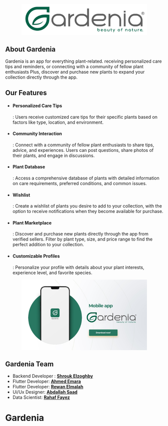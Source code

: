 <p align="center"><a href="https://github.com/shroukelzoghby/Gardenia" target="_blank"><img src="logo.png" width="400" alt="Gradenia logo"></a></p>


## About Gardenia

Gardenia is an app for everything plant-related. receiving personalized care tips and reminders, or connecting with a community of fellow plant enthusiasts Plus, discover and purchase new plants to expand your collection directly through the app.

## Our Features

- <h4>Personalized Care Tips</h4>: Users receive customized care tips for their specific plants based on factors like type, location, and environment.
- <h4>Community Interaction</h4>: Connect with a community of fellow plant enthusiasts to share tips, advice, and experiences. Users can post questions, share photos of their plants, and engage in discussions.
- <h4>Plant Database</h4>: Access a comprehensive database of plants with detailed information on care requirements, preferred conditions, and common issues.
- <h4>Wishlist</h4>: Create a wishlist of plants you desire to add to your collection, with the option to receive notifications when they become available for purchase.
- <h4>Plant Marketplace</h4>: Discover and purchase new plants directly through the app from verified sellers. Filter by plant type, size, and price range to find the perfect addition to your collection.
- <h4>Customizable Profiles</h4>: Personalize your profile with details about your plant interests, experience level, and favorite species.


<p align="center"><a href="https://github.com/shroukelzoghby/Gardenia" target="_blank"><img src="WhatsApp Image 2024-02-26 at 11.36.59 PM.jpeg" width="400" alt="Gradenia logo"></a></p>


## Gardenia Team

- Backend Developer : **[Shrouk Elzoghby](https://github.com/shroukelzoghby)**
- Flutter Developer: **[Ahmed Emara](https://github.com/ahmedemara231/Gardenia)**
- Flutter Developer: **[Rewan Elmalah](https://github.com/Rewanelmlah)**
- Ui/Ux Designer: **[Abdallah Saad](https://www.behance.net/abdallahsaad13)**
- Data Scientist: **[Rahaf Fayez](https://github.com/rahaffayez)**



# Gardenia

